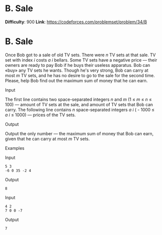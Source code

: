 # B. Sale 
**Difficulty**: 900 
**Link**: https://codeforces.com/problemset/problem/34/B

# B. Sale
Once Bob got to a sale of old TV sets. There were _n_ TV sets at that sale. TV
set with index _i_ costs _a_ _i_ bellars. Some TV sets have a negative price —
their owners are ready to pay Bob if he buys their useless apparatus. Bob can
«buy» any TV sets he wants. Though he's very strong, Bob can carry at most _m_
TV sets, and he has no desire to go to the sale for the second time. Please,
help Bob find out the maximum sum of money that he can earn.

Input

The first line contains two space-separated integers _n_ and _m_ (1 ≤  _m_ ≤
_n_ ≤ 100) — amount of TV sets at the sale, and amount of TV sets that Bob can
carry. The following line contains _n_ space-separated integers _a_ _i_ ( \-
1000 ≤  _a_ _i_ ≤ 1000) — prices of the TV sets.

Output

Output the only number — the maximum sum of money that Bob can earn, given
that he can carry at most _m_ TV sets.

Examples

Input

    
    
    5 3  
    -6 0 35 -2 4  
    

Output

    
    
    8  
    

Input

    
    
    4 2  
    7 0 0 -7  
    

Output

    
    
    7  
    

